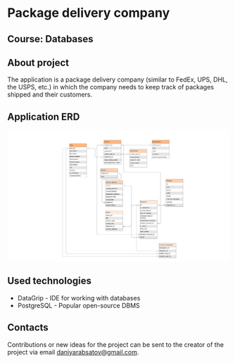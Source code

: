 # Package delivery company
## Course: Databases
## About project

The application is a package delivery company (similar to FedEx, UPS, DHL, the USPS, etc.) in which the company needs to keep track of packages shipped and their customers. 

## Application ERD 
![](https://github.com/methodDen/Databases_2021/blob/main/project/DB%20project%20ERD.png)

## Used technologies
- DataGrip - IDE for working with databases
- PostgreSQL - Popular open-source DBMS 

## Contacts

Contributions or new ideas for the project can be sent to the creator of the project via email daniyarabsatov@gmail.com.